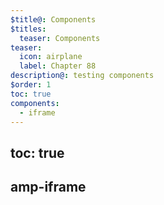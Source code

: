 ```yaml
---
$title@: Components
$titles:
  teaser: Components
teaser:
  icon: airplane
  label: Chapter 88
description@: testing components
$order: 1
toc: true
components:
  - iframe
---
```


## toc: true

## amp-iframe

<amp-iframe width="900" height="1200"
    sandbox="allow-scripts allow-same-origin"
    layout="responsive"
    src="https://ci-cd.readthedocs.io/en/latest/">
  <amp-img placeholder layout="fill"
    src="https://ontomatica.io/static/image/oscars_placeholder_1.png"></amp-img>
</amp-iframe>



